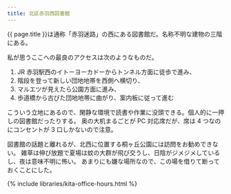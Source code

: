 ```yaml
---
title: 北区赤羽西図書館
---
```


{{ page.title }}は通称「赤羽迷路」の西にある図書館だ。名称不明な建物の三階にある。

私が思うここへの最良のアクセスは次のようなものだ。

1. JR 赤羽駅西のイトーヨーカドーからトンネル方面に徒歩で進み、
2. 階段を登って新しい団地地帯を西側へ横切り、
3. マルエツが見えたら公園方面に進み、
4. 歩道橋から古びた団地地帯に曲がり、案内板に従って進む

こういう立地にあるので、閑静な環境で読書や作業に没頭できる。個人的に一押しの図書館だったりする。
奥の大机まるごとが PC 対応席だが、席は 4 つなのにコンセントが 3 口しかないので注意。

図書館の話題と離れるが、北西に位置する桐ヶ丘公園には訪問をお勧めできない。
雑草は伸び放題で夏場は蚊の大群が飛び交うし、日陰がジメジメしているし、夜は意味不明に怖い。
あまりにも嫌な場所なので、この場を借りて断っておくことにした。

{% include libraries/kita-office-hours.html %}
